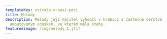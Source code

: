 ```yaml
---
templateKey: zvirata-v-nasi-peci
title: Melody
description: Melody její majitel vyhodil v krabici s částečně čerstvě
  amputovaným ocáskem, ve kterém měla stehy.
featuredimage: /img/melody_1.jfif
---
```

